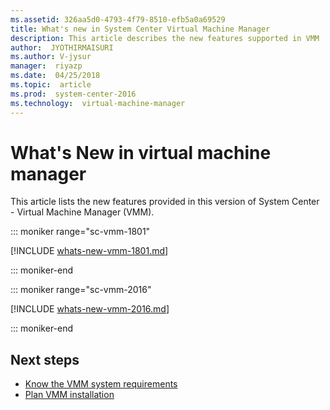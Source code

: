 ```yaml
---
ms.assetid: 326aa5d0-4793-4f79-8510-efb5a0a69529
title: What's new in System Center Virtual Machine Manager
description: This article describes the new features supported in VMM
author:  JYOTHIRMAISURI
ms.author: V-jysur
manager:  riyazp
ms.date:  04/25/2018
ms.topic:  article
ms.prod:  system-center-2016
ms.technology:  virtual-machine-manager
---
```



# What's New in virtual machine manager

This article lists the new features provided in this version of System Center - Virtual Machine Manager (VMM).

::: moniker range="sc-vmm-1801"

[!INCLUDE [whats-new-vmm-1801.md](../includes/whats-new-vmm-1801.md)]

::: moniker-end

::: moniker range="sc-vmm-2016"

[!INCLUDE [whats-new-vmm-2016.md](../includes/whats-new-vmm-2016.md)]

::: moniker-end

## Next steps
- [Know the VMM system requirements](system-requirements.md)
- [Plan VMM installation](../vmm/plan-install.md)
